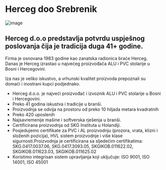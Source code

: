 # Herceg doo Srebrenik
![image](https://github.com/HercegDoo/.github/assets/61078470/28a35057-134d-44d7-b879-3f4a83d8afa5)

## Herceg d.o.o predstavlja potvrdu uspješnog poslovanja čija je tradicija duga 41+ godine.

Firma je osnovana 1983 godine kao zanatska radionica braće Herceg. Danas je Herceg izrastao u najvećeg proizvođača ALU i PVC stolarije u Bosni i Hercegovini.

Iza nas je veliko iskustvo, a vrhunski kvalitet proizvoda prepoznali su domaći i inostrani kupci podjednako.

* Herceg d.o.o. je najveći proizvođač i izvoznik ALU i PVC stolarije u Bosni i Hercegovini.
* Preko 41 godina iskustva i tradicije u branši.
* Proizvodnja se odvija na prostoru od preko 10 hiljada metara kvadratnih
* Preko 420 uposlenih
* Najsavremenije mašine i softverska rješenja u branši.
* Certificirana proizvodnja od SKG Instituta u Holandiji.
* Posjedujemo certifikate za PVC i AL proizvodnju (prozora, vrata, klizni i složenih pozicija), HVL sistem proizvodnje i više klase sigurnosti.Proizvodnja je certificirana sa sljedećim certifikatima: SKG.0417.0037.06, SKG.0417.3093.05, SKGIKOB.011622.02, SKGIKOB.011623.03, SKGIKOB.011625.02
* Koristimo integrisan sistem upravljanja koji uključuje: ISO 9001, ISO 14001, ISO 45001
